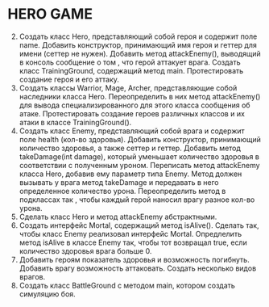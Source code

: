 # HERO GAME

2. Создать класс Hero, представляющий собой героя и содержит поле name.
   Добавить конструктор, принимающий имя героя и геттер для имени (сеттер не нужен).
   Добавить метод attackEnemy(), выводящий в консоль сообщение о том , что герой аттакует врага.
   Создать класс TrainingGround, содержащий метод main. Протестировать создание героя и его аттаку.
3. Создать классы Warrior, Mage, Archer, представляющие собой наследники класса Hero.
   Переопределить в них метод attackEnemy() для вывода специализированного для этого класса сообщения об атаке.
   Протестировать создание героев различных классов и их атаки в классе TrainingGround().
4. Создать класс Enemy, представляющий собой врага и содержит поле health (кол-во здоровья).
   Добавить конструктор, принимающий количество здоровья, а также сеттер и геттер.
   Добавить метод takeDamage(int damage), который уменьшает количество здоровья в соответствии с полученным уроном.
   Переписать метод attackEnemy класса Hero, добавив ему параметр типа Enemy.
   Метод должен вызывать у врага метод takeDamage и передавать в него определенное количество урона.
   Переопределить метод в подклассах так , чтобы каждый герой наносил врагу разное кол-во урона.
5. Сделать класс Hero и метод attackEnemy абстрактными.
6. Создать интерфейс Mortal, содержащий метод isAlive().
   Сделать так, чтобы класс Enemy реализовал интерфейс Mortal.
   Опредлелить метод isAlive в классе Enemy так, чтобы тот возвращал true, если количество здоровья врага больше 0.
7. Добавить героям показатель здоровья и возможность погибнуть.
   Добавить врагу возможность аттаковать.
   Создать несколько видов врагов.
8. Создать класс BattleGround с методом main, котором создать симуляцию боя.
